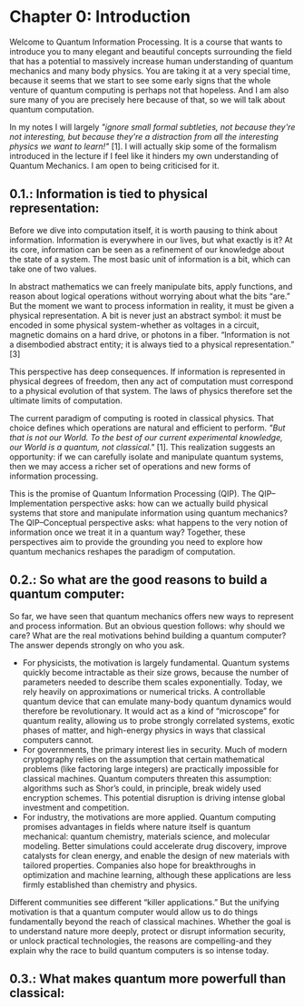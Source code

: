 # Chapter 0: Introduction
Welcome to Quantum Information Processing. It is a course that wants to introduce you to many elegant and beautiful concepts surrounding the field that has a potential to massively increase human understanding of quantum mechanics and many body physics. You are taking it at a very special time, because it seems that we start to see some early signs that the whole venture of quantum computing is perhaps not that hopeless. And I am also sure many of you are precisely here because of that, so we will talk about quantum computation.

In my notes I will largely _"ignore small formal subtleties, not because they're not interesting, but because they're a distraction from all the interesting physics we want to learn!"_ [1]. I will actually skip some of the formalism introduced in the lecture if I feel like it hinders my own understanding of Quantum Mechanics. I am open to being criticised for it. 

## 0.1.: Information is tied to physical representation:
Before we dive into computation itself, it is worth pausing to think about information. Information is everywhere in our lives, but what exactly is it? At its core, information can be seen as a refinement of our knowledge about the state of a system. The most basic unit of information is a bit, which can take one of two values.

In abstract mathematics we can freely manipulate bits, apply functions, and reason about logical operations without worrying about what the bits “are.” But the moment we want to process information in reality, it must be given a physical representation. A bit is never just an abstract symbol: it must be encoded in some physical system-whether as voltages in a circuit, magnetic domains on a hard drive, or photons in a fiber. “Information is not a disembodied abstract entity; it is always tied to a physical representation.” [3]

This perspective has deep consequences. If information is represented in physical degrees of freedom, then any act of computation must correspond to a physical evolution of that system. The laws of physics therefore set the ultimate limits of computation.

The current paradigm of computing is rooted in classical physics. That choice defines which operations are natural and efficient to perform. _"But that is not our World. To the best of our current experimental knowledge, our World is a quantum, not classical."_ [1]. This realization suggests an opportunity: if we can carefully isolate and manipulate quantum systems, then we may access a richer set of operations and new forms of information processing.

This is the promise of Quantum Information Processing (QIP). The QIP–Implementation perspective asks: how can we actually build physical systems that store and manipulate information using quantum mechanics? The QIP–Conceptual perspective asks: what happens to the very notion of information once we treat it in a quantum way? Together, these perspectives aim to provide the grounding you need to explore how quantum mechanics reshapes the paradigm of computation.

## 0.2.: So what are the good reasons to build a quantum computer:
So far, we have seen that quantum mechanics offers new ways to represent and process information. But an obvious question follows: why should we care? What are the real motivations behind building a quantum computer? The answer depends strongly on who you ask.

- For physicists, the motivation is largely fundamental. Quantum systems quickly become intractable as their size grows, because the number of parameters needed to describe them scales exponentially. Today, we rely heavily on approximations or numerical tricks. A controllable quantum device that can emulate many-body quantum dynamics would therefore be revolutionary. It would act as a kind of “microscope” for quantum reality, allowing us to probe strongly correlated systems, exotic phases of matter, and high-energy physics in ways that classical computers cannot.
- For governments, the primary interest lies in security. Much of modern cryptography relies on the assumption that certain mathematical problems (like factoring large integers) are practically impossible for classical machines. Quantum computers threaten this assumption: algorithms such as Shor’s could, in principle, break widely used encryption schemes. This potential disruption is driving intense global investment and competition.
- For industry, the motivations are more applied. Quantum computing promises advantages in fields where nature itself is quantum mechanical: quantum chemistry, materials science, and molecular modeling. Better simulations could accelerate drug discovery, improve catalysts for clean energy, and enable the design of new materials with tailored properties. Companies also hope for breakthroughs in optimization and machine learning, although these applications are less firmly established than chemistry and physics.

Different communities see different “killer applications.” But the unifying motivation is that a quantum computer would allow us to do things fundamentally beyond the reach of classical machines. Whether the goal is to understand nature more deeply, protect or disrupt information security, or unlock practical technologies, the reasons are compelling-and they explain why the race to build quantum computers is so intense today.

## 0.3.: What makes quantum more powerfull than classical:



<!-- ## 0.3.: What is happening in the field:
Over the past five years we are seeing quite a serious development of many platforms. Back before I have started my PhD the focus was always on loud, but unimportant demostrations of quantum advantage, but now it seems that people are starting to demonstrate serious error-correction and fault-tolerance computing attempts. Path towards fault tolerant quantum computation was shown in all platforms [Ions](https://journals.aps.org/prl/pdf/10.1103/PhysRevLett.133.180601), [Neutrals](https://www.nature.com/articles/s41586-023-06927-3), [Superconducting](https://www.nature.com/articles/s41586-024-08449-y), and [Bosonic Qubits](https://www.nature.com/articles/s41567-021-01487-7). 

My background is on the border of ion-trapping and neutral atoms, where I am in a ion-trapping group working on Neutral atom platform.  -->








